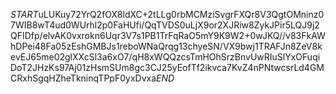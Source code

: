 $START$uLUKuy72YrQ2fOX8ldXC+2tLLg0rbMCMziSvgrFXQr8V3QgtOMninz07WIB8wT4ud0WUrhl2p0FaHUfi/QqTVDS0uLjX9or2XJRiw8ZykJPir5LQJ9j2QFIDfp/elvAK0vxrokn6Uqr3V7s1PB1TrFqRaO5mY9K9W2+0wJKQ//v83FkAWhDPei48Fa05zEshGMBJs1reboWNaQrqg13chyeSN/VX9bwj1TRAFJn8ZeV8kevEJ65me02glXXcSl3a6xO7/qH8xWQQzcsTmHOhSrzBnvUwRIuSlYxOFuqiDoT2JHzKs97Aj01zHsmSUm8gc3CJ25yEofTf2ikvca7KvZ4nPNtwcsrLd4GMCRxhSgqHZheTkninqTPpF0yxDvxa$END$